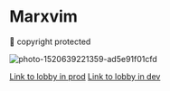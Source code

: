 # Marxvim
🌴 copyright protected

![photo-1520639221359-ad5e91f01cfd](https://user-images.githubusercontent.com/40407778/126056975-edf1767b-a924-4142-b8a3-31f02930777b.jpg)

[Link to lobby in prod](https://www.marxvim.com/)
[Link to lobby in dev](https://www.marxvim.com/?siteRevision=184)

